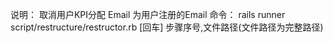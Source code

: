 说明：
取消用户KPI分配
Email 为用户注册的Email
命令：
rails runner script/restructure/restructor.rb [回车]
步骤序号,文件路径(文件路径为完整路径)

 

